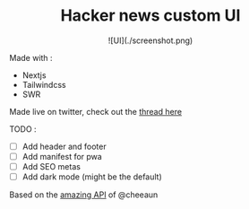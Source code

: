 

<div align="center">
<h1>Hacker news custom UI</h1>
![UI](./screenshot.png)
</div>

Made with :
- Nextjs
- Tailwindcss
- SWR

Made live on twitter, check out the [thread here](https://twitter.com/melbarchany/status/1264239873696940033)


TODO :

- [ ] Add header and footer
- [ ] Add manifest for pwa
- [ ] Add SEO metas
- [ ] Add dark mode (might be the default)

Based on the [amazing API](https://github.com/cheeaun/node-hnapi/) of @cheeaun
